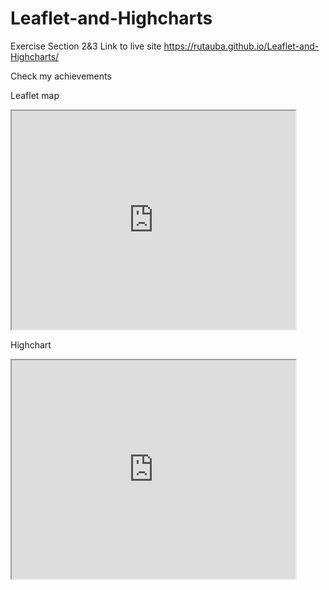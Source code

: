 # Leaflet-and-Highcharts
Exercise Section 2&amp;3
Link to live site https://rutauba.github.io/Leaflet-and-Highcharts/

Check my achievements

Leaflet map
<iframe src="https://rutauba.github.io/leaflet-map-simple/" width="90%" height="350"></iframe>




Highchart
<iframe src="https://rutauba.github.io/highcharts-scatter-csv/" width="90%" height="350"></iframe>
